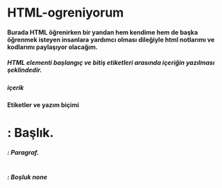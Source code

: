 # HTML-ogreniyorum
#### Burada HTML öğrenirken bir yandan hem kendime hem de başka öğrenmek isteyen insanlara yardımcı olması dileğiyle html notlarımı ve kodlarımı paylaşıyor olacağım.
##### HTML elementi başlangıç ve bitiş etiketleri arasında içeriğin yazılması şeklindedir.
##### <etiketismi> içerik </etiketismi>

#### Etiketler ve yazım biçimi
##### <h1> : Başlık.    </h1>
##### <p>  : Paragraf.  </p> 
##### <br> : Boşluk     none
